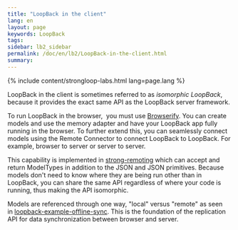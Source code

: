 ```yaml
---
title: "LoopBack in the client"
lang: en
layout: page
keywords: LoopBack
tags:
sidebar: lb2_sidebar
permalink: /doc/en/lb2/LoopBack-in-the-client.html
summary:
---
```


{% include content/strongloop-labs.html lang=page.lang %}

LoopBack in the client is sometimes referred to as _isomorphic LoopBack_, because it provides the exact same API as the LoopBack server framework.

To run LoopBack in the browser,  you must use [Browserify](http://browserify.org/).
You can create models and use the memory adapter and have your LoopBack app fully running in the browser.
To further extend this, you can seamlessly connect models using the Remote Connector to connect LoopBack to LoopBack.
For example, browser to server or server to server.

This capability is implemented in [strong-remoting](http://apidocs.strongloop.com/strong-remoting/) which can accept and return ModelTypes in addition to the JSON and JSON primitives.
Because models don't need to know where they are being run other than in LoopBack, you can share the same API regardless of where your code is running, thus making the API isomorphic.

Models are referenced through one way, "local" versus "remote" as seen in [loopback-example-offline-sync](https://github.com/strongloop/loopback-example-offline-sync).
This is the foundation of the replication API for data synchronization between browser and server.
